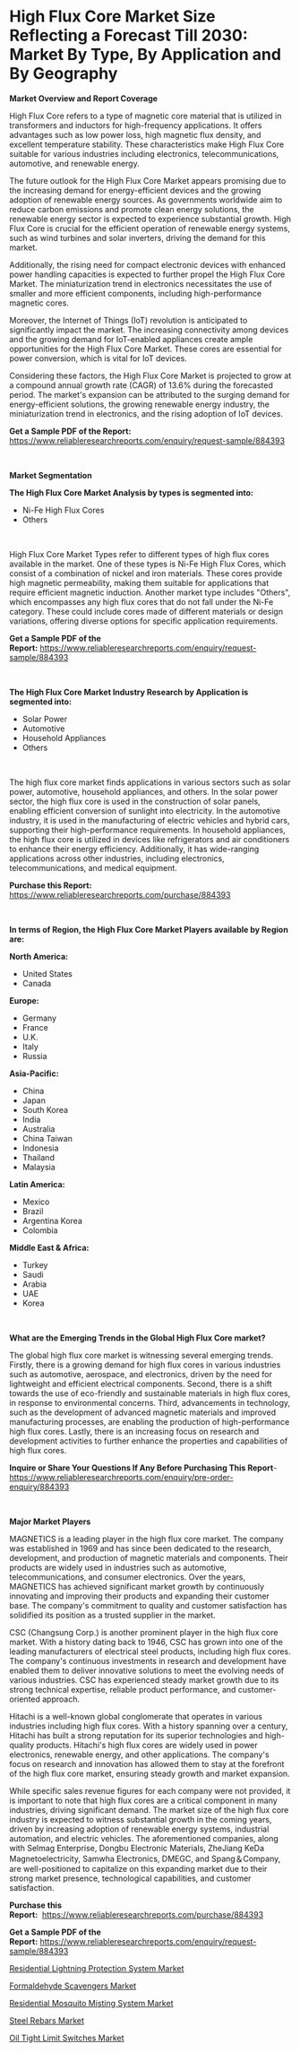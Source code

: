 <p><h1>High Flux Core Market Size Reflecting a Forecast Till 2030: Market By Type, By Application and By Geography</h1></p><p><strong>Market Overview and Report Coverage</strong></p>
<p><p>High Flux Core refers to a type of magnetic core material that is utilized in transformers and inductors for high-frequency applications. It offers advantages such as low power loss, high magnetic flux density, and excellent temperature stability. These characteristics make High Flux Core suitable for various industries including electronics, telecommunications, automotive, and renewable energy.</p><p>The future outlook for the High Flux Core Market appears promising due to the increasing demand for energy-efficient devices and the growing adoption of renewable energy sources. As governments worldwide aim to reduce carbon emissions and promote clean energy solutions, the renewable energy sector is expected to experience substantial growth. High Flux Core is crucial for the efficient operation of renewable energy systems, such as wind turbines and solar inverters, driving the demand for this market.</p><p>Additionally, the rising need for compact electronic devices with enhanced power handling capacities is expected to further propel the High Flux Core Market. The miniaturization trend in electronics necessitates the use of smaller and more efficient components, including high-performance magnetic cores.</p><p>Moreover, the Internet of Things (IoT) revolution is anticipated to significantly impact the market. The increasing connectivity among devices and the growing demand for IoT-enabled appliances create ample opportunities for the High Flux Core Market. These cores are essential for power conversion, which is vital for IoT devices.</p><p>Considering these factors, the High Flux Core Market is projected to grow at a compound annual growth rate (CAGR) of 13.6% during the forecasted period. The market's expansion can be attributed to the surging demand for energy-efficient solutions, the growing renewable energy industry, the miniaturization trend in electronics, and the rising adoption of IoT devices.</p></p>
<p><strong>Get a Sample PDF of the Report:</strong> <a href="https://www.reliableresearchreports.com/enquiry/request-sample/884393">https://www.reliableresearchreports.com/enquiry/request-sample/884393</a></p>
<p>&nbsp;</p>
<p><strong>Market Segmentation</strong></p>
<p><strong>The High Flux Core Market Analysis by types is segmented into:</strong></p>
<p><ul><li>Ni-Fe High Flux Cores</li><li>Others</li></ul></p>
<p>&nbsp;</p>
<p><p>High Flux Core Market Types refer to different types of high flux cores available in the market. One of these types is Ni-Fe High Flux Cores, which consist of a combination of nickel and iron materials. These cores provide high magnetic permeability, making them suitable for applications that require efficient magnetic induction. Another market type includes "Others", which encompasses any high flux cores that do not fall under the Ni-Fe category. These could include cores made of different materials or design variations, offering diverse options for specific application requirements.</p></p>
<p><strong>Get a Sample PDF of the Report:</strong>&nbsp;<a href="https://www.reliableresearchreports.com/enquiry/request-sample/884393">https://www.reliableresearchreports.com/enquiry/request-sample/884393</a></p>
<p>&nbsp;</p>
<p><strong>The High Flux Core Market Industry Research by Application is segmented into:</strong></p>
<p><ul><li>Solar Power</li><li>Automotive</li><li>Household Appliances</li><li>Others</li></ul></p>
<p>&nbsp;</p>
<p><p>The high flux core market finds applications in various sectors such as solar power, automotive, household appliances, and others. In the solar power sector, the high flux core is used in the construction of solar panels, enabling efficient conversion of sunlight into electricity. In the automotive industry, it is used in the manufacturing of electric vehicles and hybrid cars, supporting their high-performance requirements. In household appliances, the high flux core is utilized in devices like refrigerators and air conditioners to enhance their energy efficiency. Additionally, it has wide-ranging applications across other industries, including electronics, telecommunications, and medical equipment.</p></p>
<p><strong>Purchase this Report:</strong>&nbsp; <a href="https://www.reliableresearchreports.com/purchase/884393">https://www.reliableresearchreports.com/purchase/884393</a></p>
<p>&nbsp;</p>
<p><strong>In terms of Region, the High Flux Core Market Players available by Region are:</strong></p>
<p>
    <p> <strong> North America: </strong>
        <ul>
            <li>United States</li>
            <li>Canada</li>
        </ul>
        </p> 
    <p> <strong> Europe: </strong>
        <ul>
            <li>Germany</li>
            <li>France</li>
            <li>U.K.</li>
            <li>Italy</li>
            <li>Russia</li>
        </ul>
        </p> 
    <p> <strong> Asia-Pacific: </strong>
        <ul>
            <li>China</li>
            <li>Japan</li>
            <li>South Korea</li>
            <li>India</li>
            <li>Australia</li>
            <li>China Taiwan</li>
            <li>Indonesia</li>
            <li>Thailand</li>
            <li>Malaysia</li>
        </ul>
        </p> 
    <p> <strong> Latin America: </strong>
        <ul>
            <li>Mexico</li>
            <li>Brazil</li>
            <li>Argentina Korea</li>
            <li>Colombia</li>
        </ul>
        </p> 
    <p> <strong> Middle East & Africa: </strong>
        <ul>
            <li>Turkey</li>
            <li>Saudi</li>
            <li>Arabia</li>
            <li>UAE</li>
            <li>Korea</li>
        </ul>
    </p>
    </p>
<p>&nbsp;</p>
<p><strong>What are the Emerging Trends in the Global High Flux Core market?</strong></p>
<p><p>The global high flux core market is witnessing several emerging trends. Firstly, there is a growing demand for high flux cores in various industries such as automotive, aerospace, and electronics, driven by the need for lightweight and efficient electrical components. Second, there is a shift towards the use of eco-friendly and sustainable materials in high flux cores, in response to environmental concerns. Third, advancements in technology, such as the development of advanced magnetic materials and improved manufacturing processes, are enabling the production of high-performance high flux cores. Lastly, there is an increasing focus on research and development activities to further enhance the properties and capabilities of high flux cores.</p></p>
<p><strong>Inquire or Share Your Questions If Any Before Purchasing This Report</strong>- <a href="https://www.reliableresearchreports.com/enquiry/pre-order-enquiry/884393">https://www.reliableresearchreports.com/enquiry/pre-order-enquiry/884393</a></p>
<p>&nbsp;</p>
<p><strong>Major Market Players</strong></p>
<p><p>MAGNETICS is a leading player in the high flux core market. The company was established in 1969 and has since been dedicated to the research, development, and production of magnetic materials and components. Their products are widely used in industries such as automotive, telecommunications, and consumer electronics. Over the years, MAGNETICS has achieved significant market growth by continuously innovating and improving their products and expanding their customer base. The company's commitment to quality and customer satisfaction has solidified its position as a trusted supplier in the market.</p><p>CSC (Changsung Corp.) is another prominent player in the high flux core market. With a history dating back to 1946, CSC has grown into one of the leading manufacturers of electrical steel products, including high flux cores. The company's continuous investments in research and development have enabled them to deliver innovative solutions to meet the evolving needs of various industries. CSC has experienced steady market growth due to its strong technical expertise, reliable product performance, and customer-oriented approach.</p><p>Hitachi is a well-known global conglomerate that operates in various industries including high flux cores. With a history spanning over a century, Hitachi has built a strong reputation for its superior technologies and high-quality products. Hitachi's high flux cores are widely used in power electronics, renewable energy, and other applications. The company's focus on research and innovation has allowed them to stay at the forefront of the high flux core market, ensuring steady growth and market expansion.</p><p>While specific sales revenue figures for each company were not provided, it is important to note that high flux cores are a critical component in many industries, driving significant demand. The market size of the high flux core industry is expected to witness substantial growth in the coming years, driven by increasing adoption of renewable energy systems, industrial automation, and electric vehicles. The aforementioned companies, along with Selmag Enterprise, Dongbu Electronic Materials, ZheJiang KeDa Magnetoelectricity, Samwha Electronics, DMEGC, and Spang＆Company, are well-positioned to capitalize on this expanding market due to their strong market presence, technological capabilities, and customer satisfaction.</p></p>
<p><strong>Purchase this Report:</strong>&nbsp;&nbsp;<a href="https://www.reliableresearchreports.com/purchase/884393">https://www.reliableresearchreports.com/purchase/884393</a></p>
<p></p>
<p><strong>Get a Sample PDF of the Report:</strong>&nbsp;<a href="https://www.reliableresearchreports.com/enquiry/request-sample/884393">https://www.reliableresearchreports.com/enquiry/request-sample/884393</a></p>
<p><p><a href="https://medium.com/@myrticecole/residential-lightning-protection-system-market-the-key-to-successful-business-strategy-forecast-9bf47e20ce1d">Residential Lightning Protection System Market</a></p><p><a href="https://github.com/prosalinda88/Market-Research-Report-List-1/blob/main/formaldehyde-scavengers-market.md">Formaldehyde Scavengers Market</a></p><p><a href="https://medium.com/@ashlybednar2023/residential-mosquito-misting-system-market-share-evolution-and-market-growth-trends-2023-2030-b29f3ad796a7">Residential Mosquito Misting System Market</a></p><p><a href="https://github.com/jonneygiverf/Market-Research-Report-List-1/blob/main/steel-rebars-market.md">Steel Rebars Market</a></p><p><a href="https://medium.com/@zoeyleannon2023/oil-tight-limit-switches-nbsp-market-focuses-on-market-share-size-and-projected-forecast-till-2030-00d3ddc7ed35">Oil Tight Limit Switches Market</a></p></p>
